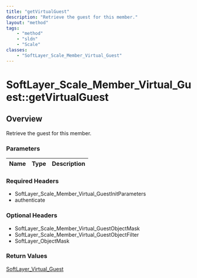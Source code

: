 ```yaml
---
title: "getVirtualGuest"
description: "Retrieve the guest for this member."
layout: "method"
tags:
    - "method"
    - "sldn"
    - "Scale"
classes:
    - "SoftLayer_Scale_Member_Virtual_Guest"
---
```

# SoftLayer_Scale_Member_Virtual_Guest::getVirtualGuest
## Overview 
Retrieve the guest for this member.

### Parameters 
|Name | Type | Description |
| --- | --- | --- |


### Required Headers
* SoftLayer_Scale_Member_Virtual_GuestInitParameters
* authenticate

### Optional Headers
* SoftLayer_Scale_Member_Virtual_GuestObjectMask
* SoftLayer_Scale_Member_Virtual_GuestObjectFilter
* SoftLayer_ObjectMask

### Return Values
<a href='/reference/datatypes/SoftLayer_Virtual_Guest'>SoftLayer_Virtual_Guest </a>
